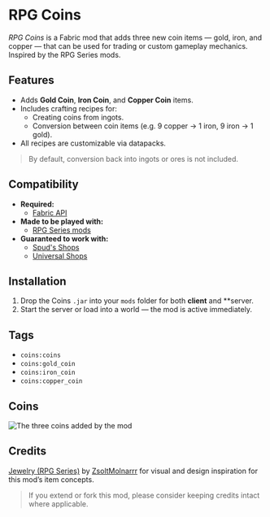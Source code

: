# RPG Coins

*RPG Coins* is a Fabric mod that adds three new coin items — gold, iron, and copper — that can be used for trading or custom gameplay mechanics. Inspired by the RPG Series mods.

## Features

- Adds **Gold Coin**, **Iron Coin**, and **Copper Coin** items.
- Includes crafting recipes for:
  - Creating coins from ingots.
  - Conversion between coin items (e.g. 9 copper → 1 iron, 9 iron → 1 gold).
- All recipes are customizable via datapacks.

> By default, conversion back into ingots or ores is not included.

## Compatibility

- **Required:** 
  - [Fabric API](https://modrinth.com/mod/fabric-api)
- **Made to be played with:** 
  - [RPG Series mods](https://modrinth.com/user/ZsoltMolnarrr)
- **Guaranteed to work with:**
  - [Spud's Shops](https://modrinth.com/mod/spuds-shops)
  - [Universal Shops](https://modrinth.com/mod/universal-shops)

## Installation

1. Drop the Coins `.jar` into your `mods` folder for both **client** and **server.
2. Start the server or load into a world — the mod is active immediately.

## Tags

- `coins:coins`
- `coins:gold_coin`
- `coins:iron_coin`
- `coins:copper_coin`

## Coins

![The three coins added by the mod](https://cdn.modrinth.com/data/cached_images/1ad2e72800b69f393e7a96bc93d21951dbfaecac.png)

## Credits

[Jewelry (RPG Series)](https://modrinth.com/mod/jewelry) by [ZsoltMolnarrr](https://modrinth.com/user/ZsoltMolnarrr) for visual and design inspiration for this mod’s item concepts.

> If you extend or fork this mod, please consider keeping credits intact where applicable.
